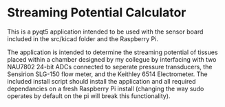 # Streaming Potential Calculator

This is a pyqt5 application intended to be used with the sensor board included in the src/kicad folder and the Raspberry Pi.

The application is intended to determine the streaming potential of tissues placed within a chamber designed by my collegue by interfacing with two NAU7802 24-bit ADCs connected to seperate pressure transducers, the Sensirion SLG-150 flow meter, and the Keithley 6514 Electrometer.
The included install script should install the application and all required dependancies on a fresh Raspberry Pi install (changing the way sudo operates by default on the pi will break this functionality).
